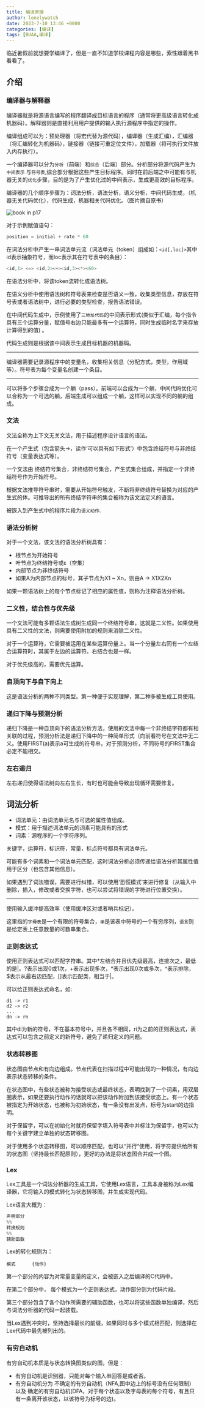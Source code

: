 ```yaml
---
title: 编译原理
author: lonelywatch
date: 2023-7-10 13:46 +0800
categories: [编译]
tags: [BUAA,编译]
---
```


临近暑假前就想要学编译了，但是一直不知道学校课程内容是哪些，索性跟着黑书看看了。

## 介绍

### 编译器与解释器

编译器就是将源语言编写的程序翻译成目标语言的程序（通常将更高级语言转化成机器码）。解释器则是直接利用用户提供的输入执行源程序中指定的操作。

编译组成可以为：预处理器（将宏代替为源代码），编译器（生成汇编），汇编器（将汇编转化为机器码），链接器（链接可重定位文件），加载器（将可执行文件放入内存执行）。

一个编译器可以分为`分析`（前端）和`综合`（后端）部分。分析部分将源代码产生为`中间表示` 与`符号表`,综合部分根据这些产生目标程序。同时在前后端之中可能有与机器无关的`优化`步骤，目的是为了产生优化过的中间表示，生成更高效的目标程序。

编译器的几个顺序步骤为：词法分析，语法分析，语义分析，中间代码生成，（机器无关代码优化），代码生成，机器相关代码优化。（图片摘自原书） 

![book in p17](/assets/img/compile/1-6.PNG)

对于示例赋值语句：

```c
position = initial + rate * 60
```

在词法分析中产生一串词法单元流（词法单元（token）组成如：`<id[,loc]>`其中id表示抽象符号，而loc表示其在符号表中的条目）：

```c
<id,1> <=> <id,2><+><id,3><*><60>
```

在语法分析中，将该token流转化成语法树。

在语义分析中使用语法树和符号表来检查是否语义一致，收集类型信息，存放在符号表或者语法树中，进行必要的类型检查，报告语法错误。

在中间代码生成中，示例使用了`三地址代码`的中间表示形式(类似于汇编，每个指令具有三个运算分量，赋值号右边只能最多有一个运算符，同时生成临时名字来存放计算得到的值) 。

代码生成则是根据该中间表示生成目标机器的机器码。

---

编译器需要记录源程序中的变量名，收集相关信息（分配方式，类型，作用域等）。符号表为每个变量名创建一个条目。

---

可以将多个步骤合成为一个躺（pass）。前端可以合成为一个躺，中间代码优化可以合称为一个可选的躺，后端生成可以组成一个躺，这样可以实现不同的躺的组成。

### 文法

文法全称为上下文无关文法，用于描述程序设计语言的语法。

在一个产生式（包含箭头->，读作‘可以具有如下形式’）中包含终结符号与非终结符号（变量表达式等）。

一个文法由 终结符号集合，非终结符号集合，产生式集合组成，并指定一个非终结符号作为开始符号。

根据文法推导符号串时，需要从开始符号触发，不断将非终结符号替换为对应的产生式的体。可推导出的所有终结字符串的集合被称为该文法定义的语言。

被嵌入到产生式中的程序片段为`语义动作`.

### 语法分析树

对于一个文法，该文法的语法分析树具有：

- 根节点为开始符号
- 叶节点为终结符号或ε（空集）
- 内部节点为非终结符号
- 如果A为内部节点的标号，其子节点为X1 ~ Xn，则由A -> X1X2Xn

如果一颗语法树上的每个节点标记了相应的属性值，则称为注释语法分析树。

### 二义性，结合性与优先级

一个文法可能有多颗语法生成树生成同一个终结符号串，这就是二义性。如果使用具有二义性的文法，则需要使用附加的规则来消除二义性。

对于一个运算符，它需要被运用在某些运算份量上。当一个分量左右同有一个左结合运算符时，其属于左边的运算符。右结合也是一样。

对于优先级高的，需要优先运算。

### 自顶向下与自下向上

这是语法分析的两种不同类型。第一种便于实现理解，第二种多被生成工具使用。

### 递归下降与预测分析

递归下降是一种自顶向下的语法分析方法，使用的文法中每一个非终结字符都有相关联的过程，预测分析法是递归下降中的一种简单形式（向前看符号在文法中无二义。使用FIRST(a)表示a可生成的符号串，对于预测分析，不同符号的FIRST集合必定不能相交。

### 左右递归

左右递归使得语法树向左右生长，有时也可能会导致出现循环需要修复。

## 词法分析

- 词法单元：由词法单元名与可选的属性值组成。
- 模式：用于描述词法单元的词素可能具有的形式
- 词素：源程序的一个字符序列。

关键字，运算符，标识符，常量，标点符号都具有词法单元。

可能有多个词素和一个词法单元匹配，这时词法分析必须传递给语法分析其属性值用于区分（也包含其他信息）。

如果遇到了词法错误，需要进行纠错，可以使用‘恐慌模式’来进行修复（从输入中删除，插入，修改或者交换字符，也可以尝试将错误的字符进行位置交换）。

---

使用输入缓冲提高效率（使用缓冲区对或者哨兵标记）。

这里指的`字母表`是一个有限的符号集合，`串`是该表中符号的一个有穷序列，`语言`则是给定表上任意数量的可数串集合。

### 正则表达式

使用正则表达式可以匹配字符串。其中*左结合并且优先级最高，连接次之，最低的是|。?表示出现0或1次，+表示出现多次，\*表示出现0次或多次，^表示排除，$表示从最右边匹配，[]表示匹配类，相当于|。

可以给正则表达式命名，如:

```
d1 -> r1  
d2 -> r2
...
dn -> rn
```

其中di为新的符号，不在基本符号中，并且各不相同，ri为之前的正则表达式，表达式可以包含之前定义的新符号，避免了递归定义的问题。

### 状态转移图

状态图由节点和有向边组成。节点代表在扫描过程中可能出现的一种情况，有向边表示状态转移的条件。

在状态图中，有些状态被称为接受状态或最终状态，表明找到了一个词素，用双层圈表示，如果还要执行动作的话就可以把该动作附加到该接受状态上。有一个状态被指定为开始状态，也被称为初始状态，有一条没有出发点，标号为start的边指明。

对于保留字，可以在初始化时就将保留字填入符号表中并标注为保留字，也可以为每个关键字建立单独的状态转移图。

对于使用多个状态转移图，可以顺序匹配，也可以“并行“使用，将字符提供给所有的状态图（坚持最长匹配原则），更好的办法是将状态图合并成一个图。

### Lex

Lex工具是一个词法分析器的生成工具，它使用Lex语言，工具本身被称为Lex编译器，它将输入的模式转化为状态转移图，并生成实现代码。

Lex语言大概为：

```c
声明部分
%%
转换规则
%%
辅助函数
```

Lex的转化规则为：

```
模式 		{动作}
```

第一个部分的内容为对常量变量的定义，会被嵌入之后编译的C代码中。

在第二个部分中， 每个模式为一个正则表达式，动作部分则为代码片段。

第三个部分包含了各个动作所需要的辅助函数，也可以将这些函数单独编译，然后与词法分析器的代码一起装载。

当Lex遇到冲突时，坚持选择最长的前缀，如果同时与多个模式相匹配，则选择在Lex代码中最先被列出的。



### 有穷自动机

有穷自动机本质是与状态转换图类似的图，但是：

- 有穷自动机是识别器，只能对每个输入串回答是或者否。
- 有穷自动机分为 不确定的有穷自动机（NFA,图中边上的标号没有任何限制） 以及 确定的有穷自动机(DFA，对于每个状态以及字母表的每个符号，有且只有一条离开该状态，以该符号为标号的边)。
